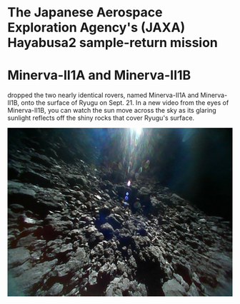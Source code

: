 
The Japanese Aerospace Exploration Agency's (JAXA) Hayabusa2 sample-return mission
=====
# Minerva-II1A and Minerva-II1B

dropped the two nearly identical rovers, named Minerva-II1A and Minerva-II1B, onto the surface of Ryugu on Sept. 21. In a new video from the eyes of Minerva-II1B, you can watch the sun move across the sky as its glaring sunlight reflects off the shiny rocks that cover Ryugu's surface.


![alt text](/images/rover-view-on-asteroid.jpg)
